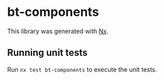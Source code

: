 # bt-components

This library was generated with [Nx](https://nx.dev).

## Running unit tests

Run `nx test bt-components` to execute the unit tests.
